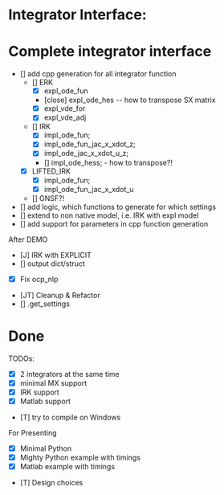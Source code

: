 Integrator Interface:
=============

Complete integrator interface
==
- [] add cpp generation for all integrator function
    - [] ERK
        - [x] expl_ode_fun
        - [close] expl_ode_hes -- how to transpose SX matrix
        - [x] expl_vde_for
        - [x] expl_vde_adj
    - [] IRK
        - [x] impl_ode_fun;
        - [x] impl_ode_fun_jac_x_xdot_z;
        - [x] impl_ode_jac_x_xdot_u_z;
        - [] impl_ode_hess; - how to transpose?!
    - [x] LIFTED_IRK
        - [x] impl_ode_fun;
        - [x] impl_ode_fun_jac_x_xdot_u
    - [] GNSF?!
- [] add logic, which functions to generate for which settings
- [] extend to non native model, i.e. IRK with expl model
- [] add support for parameters in cpp function generation


After DEMO
- [J] IRK with EXPLICIT
- [] output dict/struct
- [x] Fix ocp_nlp
- [JT] Cleanup & Refactor
- [] .get_settings

Done
=====
TODOs:
- [X] 2 integrators at the same time
- [X] minimal MX support
- [X] IRK support
- [X] Matlab support
- [T] try to compile on Windows

For Presenting
- [X] Minimal Python
- [X] Mighty Python example with timings
- [X] Matlab example with timings
- [T] Design choices